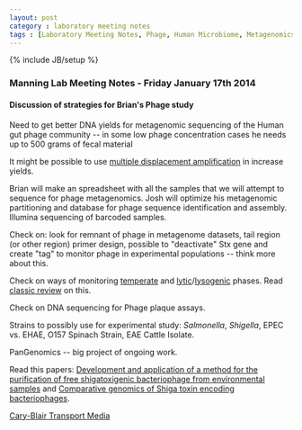 ```yaml
---
layout: post
category : laboratory meeting notes
tags : [Laboratory Meeting Notes, Phage, Human Microbiome, Metagenomics, Shiga Toxin, Bacteriophage]
---
```

{% include JB/setup %}

### Manning Lab Meeting Notes - Friday January 17th 2014

#### Discussion of strategies for Brian's Phage study

Need to get better DNA yields for metagenomic sequencing of the Human gut phage community -- in some low phage concentration cases he needs up to 500 grams of fecal material

It might be possible to use [multiple displacement amplification](http://en.wikipedia.org/wiki/Multiple_displacement_amplification) in increase yields.

Brian will make an spreadsheet with all the samples that we will attempt to sequence for phage metagenomics.  Josh will optimize his metagenomic partitioning and database for phage sequence identification and assembly.  Illumina sequencing of barcoded samples.

Check on: look for remnant of phage in metagenome datasets, tail region (or other region) primer design, possible to "deactivate" Stx gene and create "tag" to monitor phage in experimental populations -- think more about this.

Check on ways of monitoring [temperate](http://en.wikipedia.org/wiki/Temperate_phage) and [lytic](http://en.wikipedia.org/wiki/Lytic_cycle)/[lysogenic](http://en.wikipedia.org/wiki/Lysogenic_cycle) phases.  Read [classic review](http://www.annualreviews.org/doi/abs/10.1146/annurev.mi.28.100174.001405?journalCode=micro) on this.

Check on DNA sequencing for Phage plaque assays.

Strains to possibly use for experimental study: <i>Salmonella</i>, <i>Shigella</i>, EPEC vs. EHAE, O157 Spinach Strain, EAE Cattle Isolate.

PanGenomics -- big project of ongoing work.

Read this papers: [Development and application of a method for the purification of free shigatoxigenic bacteriophage from environmental samples](http://www.sciencedirect.com/science/article/pii/S016770121200276X) and [Comparative genomics of Shiga toxin encoding bacteriophages](http://www.biomedcentral.com/1471-2164/13/311/).

[Cary-Blair Transport Media](http://www.dalynn.com/docs/TC35-10.pdf)
